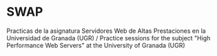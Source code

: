 # SWAP
Practicas de la asignatura Servidores Web de Altas Prestaciones en la Universidad de Granada (UGR) / Practice sessions for the subject "High Performance Web Servers" at the University of Granada (UGR)
